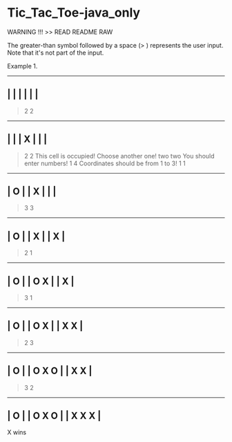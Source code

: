 # Tic_Tac_Toe-java_only 

WARNING !!! >> READ README RAW 

The greater-than symbol followed by a space (> ) represents the user input. Note that it's not part of the input.

Example 1.

---------
|       |
|       |
|       |
---------
> 2 2
---------
|       |
|   X   |
|       |
---------
> 2 2
This cell is occupied! Choose another one!
> two two
You should enter numbers!
> 1 4
Coordinates should be from 1 to 3!
> 1 1
---------
| O     |
|   X   |
|       |
---------
> 3 3
---------
| O     |
|   X   |
|     X |
---------
> 2 1
---------
| O     |
| O X   |
|     X |
---------
> 3 1
---------
| O     |
| O X   |
| X   X |
---------
> 2 3
---------
| O     |
| O X O |
| X   X |
---------
> 3 2
---------
| O     |
| O X O |
| X X X |
---------
X wins
